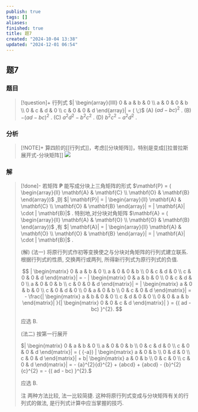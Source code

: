 ```yaml
---
publish: true
tags: []
aliases: 
finished: true
title: 题7
created: "2024-10-04 13:38"
updated: "2024-12-01 06:54"
---
```

## 题7
### 题目
> [!question]+
> 行列式 $| \begin{array}{llll} 0 & a & b & 0 \\  a & 0 & 0 & b \\  0 & c & d & 0 \\  c & 0 & 0 & d \end{array}| = ( \;)$
> (A) ${( ad - bc) }^{2}$ . 
> (B) $- {( ad - bc) }^{2}$ . 
> (C) ${a}^{2}{d}^{2} - {b}^{2}{c}^{2}$ . 
> (D) ${b}^{2}{c}^{2} - {a}^{2}{d}^{2}$ .
### 分析
> [!NOTE]+
> 算四阶的[[行列式]]，考虑[[分块矩阵]]，特别是变成[[拉普拉斯展开式-分块矩阵]]
> ![](https://img.hwenyi.live/202411210024414.webp)
### 解
> [!done]-
> 若矩阵 $\mathbf{P}$ 能写成分块上三角矩阵的形式 $\mathbf{P} = ( \begin{array}{ll} \mathbf{A} & \mathbf{C} \\  \mathbf{O} & \mathbf{B} \end{array})$ ,则 $| \mathbf{P}|  = | \begin{array}{ll} \mathbf{A} & \mathbf{C} \\  \mathbf{O} & \mathbf{B} \end{array}|  = | \mathbf{A}|  \cdot  | \mathbf{B}|$ . 特别地,对分块对角矩阵 $\mathbf{A} = ( \begin{array}{ll} \mathbf{A} & \mathbf{O} \\  \mathbf{O} & \mathbf{B} \end{array})$ ,有 $| \mathbf{A}|  = | \begin{array}{ll} \mathbf{A} & \mathbf{O} \\  \mathbf{O} & \mathbf{B} \end{array}|  = | \mathbf{A}|  \cdot  | \mathbf{B}|$ .
> 
> (解) (法一) 将原行列式作初等变换使之与分块对角矩阵的行列式建立联系. 根据行列式的性质, 交换两行或两列, 所得新行列式为原行列式的负值.
> 
> $$
> | \begin{matrix} 0 & a & b & 0 \\  a & 0 & 0 & b \\  0 & c & d & 0 \\  c & 0 & 0 & d \end{matrix}|  =  - | \begin{matrix} 0 & a & b & 0 \\  0 & c & d & 0 \\  a & 0 & 0 & b \\  c & 0 & 0 & d \end{matrix}|  = | \begin{matrix} a & 0 & b & 0 \\  c & 0 & d & 0 \\  0 & a & 0 & b \\  0 & c & 0 & d \end{matrix}|  =  - \frac{| \begin{matrix} a & b & 0 & 0 \\  c & d & 0 & 0 \\  0 & 0 & a & b \end{matrix}| }{| \begin{matrix} 0 & 0 & c & d \end{matrix}| } = {( ad - bc) }^{2}.
> $$
> 
> 应选 B.
> 
> (法二) 按第一行展开
> 
> $| \begin{matrix} 0 & a & b & 0 \\  a & 0 & 0 & b \\  0 & c & d & 0 \\  c & 0 & 0 & d \end{matrix}|  = ( {-a}) | \begin{matrix} a & 0 & b \\  0 & d & 0 \\  c & 0 & d \end{matrix}|  + b| \begin{matrix} a & 0 & b \\  0 & c & 0 \\  c & 0 & d \end{matrix}|  =  - {a}^{2}{d}^{2} + {abcd} + {abcd} - {b}^{2}{c}^{2} =  - {( ad - bc) }^{2}.$
> 
> 应选 B.
> 
> 注 两种方法比较, 法一比较简捷. 这种将原行列式变成与分块矩阵有关的行列式的做法, 是行列式计算中应当掌握的技巧.